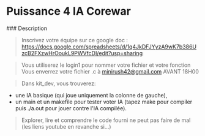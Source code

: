Puissance 4 IA Corewar
======================

### Description

> Inscrivez votre équipe sur ce google doc :
> https://docs.google.com/spreadsheets/d/1q4JkDFJYyzA9wK7b386UzcB2FXzwHrOoukL9PWVfcDI/edit?usp=sharing

> Vous utiliserez le login1 pour nommer votre fichier et votre fonction
> Vous enverrez votre fichier .c à minirush42@gmail.com AVANT 18H00

> Dans kit_dev, vous trouverez:
- une IA basique (qui joue uniquement la colonne de gauche),
- un main et un makefile pour tester voter IA (tapez make pour compiler puis ./a.out pour jouer contre l'IA compilée).

> Explorer, lire et comprendre le code fourni ne peut pas faire de mal (les liens youtube en revanche si...)
